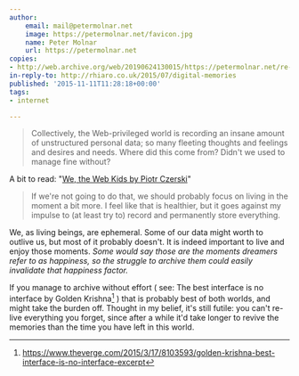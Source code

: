 ```yaml
---
author:
    email: mail@petermolnar.net
    image: https://petermolnar.net/favicon.jpg
    name: Peter Molnar
    url: https://petermolnar.net
copies:
- http://web.archive.org/web/20190624130015/https://petermolnar.net/re-digital-memories/
in-reply-to: http://rhiaro.co.uk/2015/07/digital-memories
published: '2015-11-11T11:28:18+00:00'
tags:
- internet

---
```


> Collectively, the Web-privileged world is recording an insane amount
> of unstructured personal data; so many fleeting thoughts and feelings
> and desires and needs. Where did this come from? Didn't we used to
> manage fine without?

A bit to read: "[We, the Web Kids by Piotr
Czerski](http://pastebin.com/0xXV8k7k)"

> If we're not going to do that, we should probably focus on living in
> the moment a bit more. I feel like that is healthier, but it goes
> against my impulse to (at least try to) record and permanently store
> everything.

We, as living beings, are ephemeral. Some of our data might worth to
outlive us, but most of it probably doesn't. It is indeed important to
live and enjoy those moments. *Some would say those are the moments
dreamers refer to as happiness, so the struggle to archive them could
easily invalidate that happiness factor.*

If you manage to archive without effort ( see: The best interface is no
interface by Golden Krishna[^1] ) that is probably best of both worlds,
and might take the burden off. Thought in my belief, it's still futile:
you can't re-live everything you forget, since after a while it'd take
longer to revive the memories than the time you have left in this world.

[^1]: <https://www.theverge.com/2015/3/17/8103593/golden-krishna-best-interface-is-no-interface-excerpt>